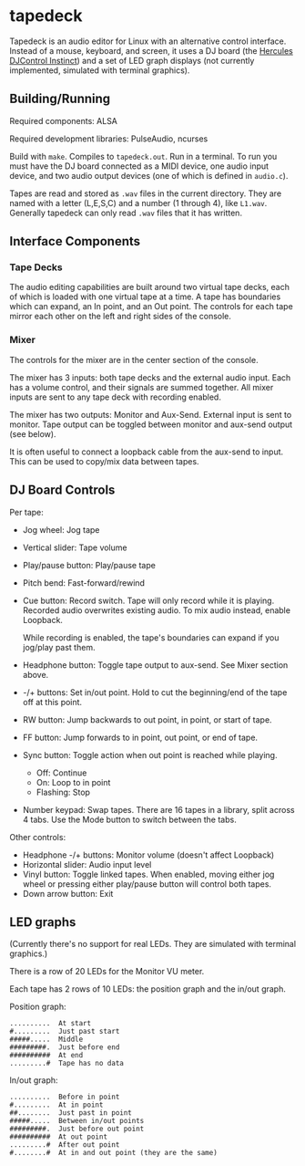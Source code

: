 # tapedeck

Tapedeck is an audio editor for Linux with an
alternative control interface. Instead of a mouse,
keyboard, and screen, it uses a DJ board (the [Hercules
DJControl Instinct](https://support.hercules.com/en/product/djcontrolinstinct-en/))
and a set of LED graph displays (not currently
implemented, simulated with terminal graphics).

## Building/Running

Required components: ALSA

Required development libraries: PulseAudio, ncurses

Build with `make`. Compiles to `tapedeck.out`. Run in a
terminal. To run you must have the DJ board connected
as a MIDI device, one audio input device, and two audio
output devices (one of which is defined in `audio.c`).

Tapes are read and stored as `.wav` files in the current
directory. They are named with a letter (L,E,S,C) and a
number (1 through 4), like `L1.wav`. Generally tapedeck
can only read `.wav` files that it has written.

## Interface Components

### Tape Decks

The audio editing capabilities are built around two
virtual tape decks, each of which is loaded with one
virtual tape at a time. A tape has boundaries which can
expand, an In point, and an Out point. The controls for
each tape mirror each other on the left and right sides
of the console.

### Mixer

The controls for the mixer are in the center section of
the console.

The mixer has 3 inputs: both tape decks and the external
audio input. Each has a volume control, and their
signals are summed together. All mixer inputs are sent
to any tape deck with recording enabled.

The mixer has two outputs: Monitor and Aux-Send.
External input is sent to monitor. Tape output can be
toggled between monitor and aux-send output (see below).

It is often useful to connect a loopback cable from the
aux-send to input. This can be used to copy/mix data
between tapes.

## DJ Board Controls

Per tape:

- Jog wheel: Jog tape
- Vertical slider: Tape volume
- Play/pause button: Play/pause tape
- Pitch bend: Fast-forward/rewind
- Cue button: Record switch. Tape will only record while
it is playing. Recorded audio overwrites existing audio.
To mix audio instead, enable Loopback.

    While recording is enabled, the tape's boundaries
    can expand if you jog/play past them.

- Headphone button: Toggle tape output to aux-send. See
Mixer section above.
- -/+ buttons: Set in/out point. Hold to cut the
beginning/end of the tape off at this point.
- RW button: Jump backwards to out point, in point, or
start of tape.
- FF button: Jump forwards to in point, out point, or
end of tape.
- Sync button: Toggle action when out point is reached
while playing.
    - Off: Continue
    - On: Loop to in point
    - Flashing: Stop
- Number keypad: Swap tapes. There are 16 tapes in a
library, split across 4 tabs. Use the Mode button to
switch between the tabs.

Other controls:

- Headphone -/+ buttons: Monitor volume (doesn't affect
Loopback)
- Horizontal slider: Audio input level
- Vinyl button: Toggle linked tapes. When enabled,
moving either jog wheel or pressing either play/pause
button will control both tapes.
- Down arrow button: Exit

## LED graphs

(Currently there's no support for real LEDs. They are
simulated with terminal graphics.)

There is a row of 20 LEDs for the Monitor VU meter.

Each tape has 2 rows of 10 LEDs: the position graph and
the in/out graph.

Position graph:

```
..........  At start
#.........  Just past start
#####.....  Middle
#########.  Just before end
##########  At end
.........#  Tape has no data
```

In/out graph:

```
..........  Before in point
#.........  At in point
##........  Just past in point
#####.....  Between in/out points
#########.  Just before out point
##########  At out point
.........#  After out point
#........#  At in and out point (they are the same)
```

